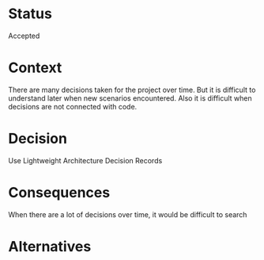 # Status
Accepted

# Context
There are many decisions taken for the project over time. But it is difficult to understand later when new scenarios encountered. Also it is difficult when decisions are not connected with code.

# Decision
Use Lightweight Architecture Decision Records

# Consequences
When there are a lot of decisions over time, it would be difficult to search

# Alternatives